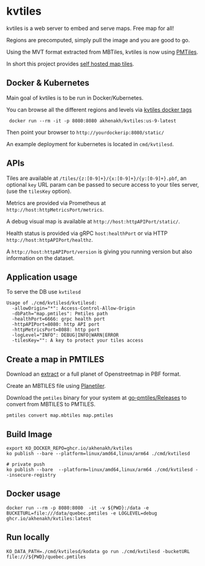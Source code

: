 # kvtiles

kvtiles is a web server to embed and serve maps. Free map for all!

Regions are precomputed, simply pull the image and you are good to go.

Using the MVT format extracted from MBTiles, kvtiles is now using [PMTiles](https://protomaps.com/).

In short this project provides [self hosted map tiles](https://blog.nobugware.com/post/2019/self_hosted_world_maps/). 


## Docker & Kubernetes

Main goal of kvtiles is to be run in Docker/Kubernetes.

You can browse all the different regions and levels via [kvtiles docker tags](https://hub.docker.com/r/akhenakh/kvtiles/tags)

```
 docker run --rm -it -p 8080:8080 akhenakh/kvtiles:us-9-latest
```

Then point your browser to `http://yourdockerip:8080/static/`

An example deployment for kubernetes is located in `cmd/kvtilesd`.

## APIs

Tiles are available at `/tiles/{z:[0-9]+}/{x:[0-9]+}/{y:[0-9]+}.pbf`, an optional `key` URL param can be passed to secure access to your tiles server, (use the `tilesKey` option).

Metrics are provided via Prometheus at `http://host:httpMetricsPort/metrics`.

A debug visual map is available at `http://host:httpAPIPort/static/`.

Health status is provided via gRPC `host:healthPort` or via HTTP `http://host:httpAPIPort/healthz`.

A `http://host:httpAPIPort/version` is giving you running version but also information on the dataset.


## Application usage


To serve the DB use `kvtilesd`
```
Usage of ./cmd/kvtilesd/kvtilesd:
  -allowOrigin="*": Access-Control-Allow-Origin
  -dbPath="map.pmtiles": Pmtiles path
  -healthPort=6666: grpc health port
  -httpAPIPort=8080: http API port
  -httpMetricsPort=8088: http port
  -logLevel="INFO": DEBUG|INFO|WARN|ERROR
  -tilesKey="": A key to protect your tiles access
```

## Create a map in PMTILES

Download an [extract](http://download.geofabrik.de/) or a full planet of Openstreetmap in PBF format.

Create an MBTILES file using [Planetiler](https://github.com/onthegomap/planetiler).

Download the `pmtiles` binary for your system at [go-pmtiles/Releases](https://github.com/protomaps/go-pmtiles/releases) to convert from MBTILES to PMTILES.

```
pmtiles convert map.mbtiles map.pmtiles
```


## Build Image

```
export KO_DOCKER_REPO=ghcr.io/akhenakh/kvtiles  
ko publish --bare --platform=linux/amd64,linux/arm64 ./cmd/kvtilesd 

# private push
ko publish --bare  --platform=linux/amd64,linux/arm64 ./cmd/kvtilesd --insecure-registry 
```

## Docker usage

```
docker run --rm -p 8080:8080  -it -v ${PWD}:/data -e BUCKETURL=file:///data/quebec.pmtiles -e LOGLEVEL=debug ghcr.io/akhenakh/kvtiles:latest
```

## Run locally

```
KO_DATA_PATH=./cmd/kvtilesd/kodata go run ./cmd/kvtilesd -bucketURL file:///${PWD}/quebec.pmtiles 
```